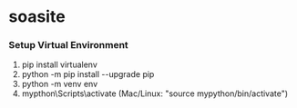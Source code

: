 # soasite

### Setup Virtual Environment  
1. pip install virtualenv  
2. python -m pip install --upgrade pip  
3. python -m venv env  
4. mypthon\Scripts\activate (Mac/Linux: "source mypython/bin/activate")  
